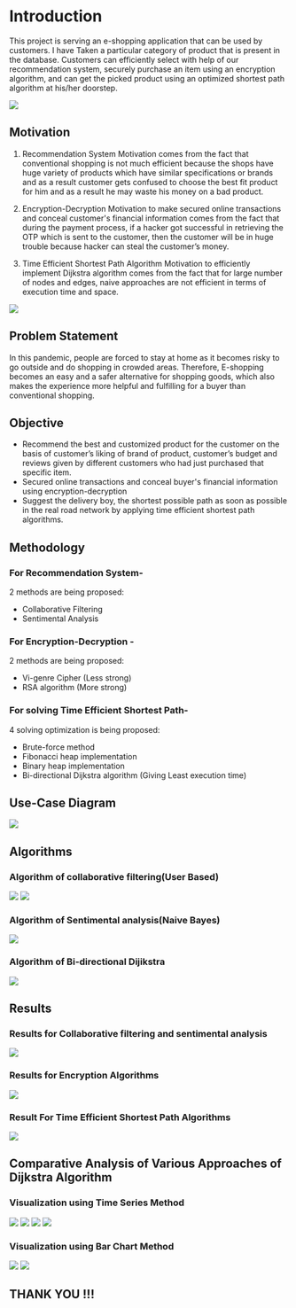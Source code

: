 # Introduction
This project is serving an e-shopping application that can be used by customers. I have Taken a  particular category of product that is present in the database. Customers can efficiently select with help of our recommendation system, securely purchase an item using an encryption algorithm, and can get the picked product using an optimized shortest path algorithm at his/her doorstep.


<img src = "https://github.com/mayank0rastogi/Integrated-E-shopping-Application/blob/main/charts%20and%20graph/workflow.png">

## Motivation
1. Recommendation System
Motivation comes from the fact that conventional shopping is not much efficient because the shops have huge variety of products which have similar specifications or brands and as a result customer gets confused to choose the best fit product for him and as a result he may waste his money on a bad product. 

2. Encryption-Decryption
Motivation to make secured online transactions and conceal customer's financial information comes from the fact that during the payment process, if a hacker got successful in retrieving the OTP which is sent to the customer, then the customer will be in huge trouble because hacker can steal the customer’s money. 

3. Time Efficient Shortest Path Algorithm 
Motivation to efficiently implement Dijkstra algorithm comes from the fact that for large number of nodes and edges, naive approaches are not efficient in terms of execution time and space.
<img src = "https://github.com/mayank0rastogi/Integrated-E-shopping-Application/blob/main/charts%20and%20graph/dij-2.png">


## Problem Statement
In this pandemic, people  are forced to stay at home as it becomes risky to go outside and do shopping in crowded areas. Therefore, E-shopping becomes an easy and a safer alternative for shopping goods, which also makes the experience more helpful and fulfilling for a buyer than conventional shopping. 

## Objective
* Recommend the best and customized product for the customer on the basis of customer’s liking of brand of product, customer’s budget and reviews given by different customers who had just purchased that specific item.
* Secured online transactions and conceal buyer's financial information using encryption-decryption 
* Suggest the delivery boy,  the shortest possible path as soon as possible in the real road network by applying time efficient shortest path algorithms.

## Methodology 

### For Recommendation System-
2 methods are being proposed:
* Collaborative Filtering
* Sentimental Analysis

### For Encryption-Decryption -
2 methods are being proposed:
* Vi-genre Cipher (Less strong)
* RSA algorithm  (More strong)

### For solving Time Efficient Shortest Path-
4 solving optimization is being proposed:
* Brute-force method
* Fibonacci heap implementation
* Binary heap implementation
* Bi-directional Dijkstra algorithm (Giving Least execution time) 

## Use-Case Diagram
<img src = "https://github.com/mayank0rastogi/Integrated-E-shopping-Application/blob/main/charts%20and%20graph/use%20case%20digram.png">

## Algorithms
### Algorithm of collaborative filtering(User Based)
<img src = "https://github.com/mayank0rastogi/Integrated-E-shopping-Application/blob/main/charts%20and%20graph/algo-cf.png">
<img src = "https://github.com/mayank0rastogi/Integrated-E-shopping-Application/blob/main/charts%20and%20graph/algo-ccf-1.png">

### Algorithm of Sentimental analysis(Naive Bayes)
<img src = "https://github.com/mayank0rastogi/Integrated-E-shopping-Application/blob/main/charts%20and%20graph/senti.png">

### Algorithm of Bi-directional Dijikstra
<img src = "https://github.com/mayank0rastogi/Integrated-E-shopping-Application/blob/main/charts%20and%20graph/bidirectional-1.png">

## Results
### Results for Collaborative filtering and sentimental analysis
<img src = "https://github.com/mayank0rastogi/Integrated-E-shopping-Application/blob/main/charts%20and%20graph/result.png">

### Results for Encryption Algorithms
<img src = "https://github.com/mayank0rastogi/Integrated-E-shopping-Application/blob/main/charts%20and%20graph/dij-2.png">

### Result For Time Efficient Shortest Path Algorithms
<img src = "https://github.com/mayank0rastogi/Integrated-E-shopping-Application/blob/main/charts%20and%20graph/dij-2.png">

## Comparative Analysis of Various Approaches of Dijkstra Algorithm
### Visualization using Time Series Method

<img src = "https://github.com/mayank0rastogi/Integrated-E-shopping-Application/blob/main/charts%20and%20graph/dij-2.png">

<img src = "https://github.com/mayank0rastogi/Integrated-E-shopping-Application/blob/main/charts%20and%20graph/dij-2.png">

<img src = "https://github.com/mayank0rastogi/Integrated-E-shopping-Application/blob/main/charts%20and%20graph/dij-2.png">

<img src = "https://github.com/mayank0rastogi/Integrated-E-shopping-Application/blob/main/charts%20and%20graph/dij-2.png">

### Visualization using Bar Chart Method
<img src = "https://github.com/mayank0rastogi/Integrated-E-shopping-Application/blob/main/charts%20and%20graph/dij-2.png">

<img src = "https://github.com/mayank0rastogi/Integrated-E-shopping-Application/blob/main/charts%20and%20graph/dij-2.png">

 ## THANK YOU !!!
